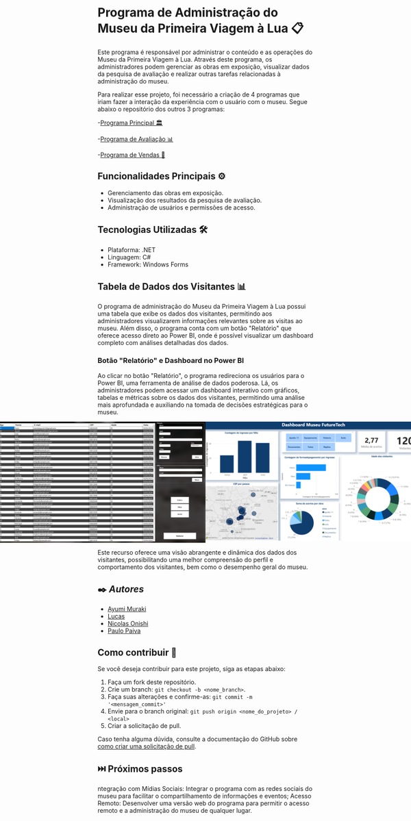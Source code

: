 # Programa de Administração do Museu da Primeira Viagem à Lua 📋

Este programa é responsável por administrar o conteúdo e as operações do Museu da Primeira Viagem à Lua. Através deste programa, os administradores podem gerenciar as obras em exposição, visualizar dados da pesquisa de avaliação e realizar outras tarefas relacionadas à administração do museu.

Para realizar esse projeto, foi necessário a criação de 4 programas que iriam fazer a interação da experiência com o usuário com o museu. Segue abaixo o repositório dos outros 3 programas:

-[Programa Principal 🏛️](https://github.com/Paulopaiv/PIM-III-QUESTIONARIO)

-[Programa de Avaliação 📊 ](https://github.com/Paulopaiv/PIM-III-ADS-VISITANTE) 

-[Programa de Vendas 🛒 ](https://github.com/Paulopaiv/PIM-III-ADS-VENDAS) 

## Funcionalidades Principais ⚙️

- Gerenciamento das obras em exposição.
- Visualização dos resultados da pesquisa de avaliação.
- Administração de usuários e permissões de acesso.

## Tecnologias Utilizadas 🛠

- Plataforma: .NET
- Linguagem: C#
- Framework: Windows Forms

## Tabela de Dados dos Visitantes 📊

O programa de administração do Museu da Primeira Viagem à Lua possui uma tabela que exibe os dados dos visitantes, permitindo aos administradores visualizarem informações relevantes sobre as visitas ao museu. Além disso, o programa conta com um botão "Relatório" que oferece acesso direto ao Power BI, onde é possível visualizar um dashboard completo com análises detalhadas dos dados.

### Botão "Relatório" e Dashboard no Power BI

Ao clicar no botão "Relatório", o programa redireciona os usuários para o Power BI, uma ferramenta de análise de dados poderosa. Lá, os administradores podem acessar um dashboard interativo com gráficos, tabelas e métricas sobre os dados dos visitantes, permitindo uma análise mais aprofundada e auxiliando na tomada de decisões estratégicas para o museu.

<p align="center" style="display: flex; align-items: flex-start; justify-content: center;">
  <img alt="ADM menu" title="ADM" src="./assets/ADM-main.svg" width="800px">
  <img alt="relatorio" title="Relatorio" src="./assets/PowerBI.svg" width="700px">
</p>

Este recurso oferece uma visão abrangente e dinâmica dos dados dos visitantes, possibilitando uma melhor compreensão do perfil e comportamento dos visitantes, bem como o desempenho geral do museu.


## ✒️ *Autores*

- [Ayumi Muraki](https://github.com/AyuMuraki)
- [Lucas](https://github.com/LucasCerione)
- [Nicolas Onishi](https://github.com/NicolasKonishi)
- [Paulo Paiva](https://github.com/Paulopaiv)

## Como contribuir 💪

Se você deseja contribuir para este projeto, siga as etapas abaixo:

1. Faça um fork deste repositório.
2. Crie um branch: `git checkout -b <nome_branch>`.
3. Faça suas alterações e confirme-as: `git commit -m '<mensagem_commit>'`
4. Envie para o branch original: `git push origin <nome_do_projeto> / <local>`
5. Criar a solicitação de pull.

Caso tenha alguma dúvida, consulte a documentação do GitHub sobre [como criar uma solicitação de pull](https://help.github.com/en/github/collaborating-with-issues-and-pull-requests/creating-a-pull-request).

## ⏭️ Próximos passos

ntegração com Mídias Sociais: Integrar o programa com as redes sociais do museu para facilitar o compartilhamento de informações e eventos;
Acesso Remoto: Desenvolver uma versão web do programa para permitir o acesso remoto e a administração do museu de qualquer lugar.
